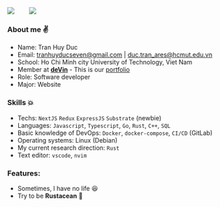 
<div>
    <img style="margin-right: 30px;" align=top src="https://github-readme-streak-stats.herokuapp.com/?user=tranhuyducseven&hide_border=true)](https://git.io/streak-stats"/>     
    <img align=top src="https://github-readme-stats.vercel.app/api?username=tranhuyducseven&show_icons=true&hide_border=true)](https://github.com/anuraghazra/github-readme-stats"/>
<div>


### About me :v:
- Name: Tran Huy Duc
- Email: tranhuyducseven@gmail.com    |   duc.tran_ares@hcmut.edu.vn
- School: Ho Chi Minh city University of Technology, Viet Nam
- Member at [**deVin**](https://github.com/de-v-in)  - This is our [portfolio](https://1devin.vercel.app/)
- Role: Software developer
- Major: Website  

### Skills :collision:
- Techs: `NextJS` `Redux` `ExpressJS` `Substrate` (newbie)
- Languages: `Javascript`, `Typescript`, `Go`, `Rust`, `C++`, `SQL`
- Basic knowledge of DevOps: `Docker`, `docker-compose`, `CI/CD` (GitLab)
- Operating systems: Linux (Debian)
- My current research direction: `Rust`
- Text editor: `vscode`, `nvim` 

### Features:
-  Sometimes, I have no life :laughing:
- Try to be **Rustacean** :crab:





